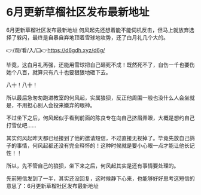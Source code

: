 # 6月更新草榴社区发布最新地址
6月更新草榴社区发布最新地址
何风起先还想着能不能伺机反击，但马上就放弃选择了躲闪，最终是自暴自弃地顶着雪球地攻势，还了白月礼几个大的。<br>

👉/观/看/入/口👉https://d6gdh.xyz/d6g/<br>

毕竟，这白月礼再强，还能用雪球把自己砸死不成！既然死不了，自伤一千也要伤她个八百，就算只有八十也要狠狠地砸下去。<br>

八十！八十！<br>

所以最后急匆匆跑进教室的何风起，实属狼狈，反正他周围一般也没什么人会坐就是，不用担心别人会投来嫌弃的眼神。<br>

不过坐下之后，何风起似乎看到前面的陈良专在向自己挤眉弄眼，大概是想约自己打雪仗吧……<br>

其实何风起昨天都已经接到了他的邀请短信，不过直接无视掉了。毕竟先放自己鸽子的事情，何风起都还没有完全释怀的！这种时候就是要小心眼一点才能让他长记性！！<br>

所以，先不管自己的狼狈，坐下来之后，何风起其实是还有事情要处理的。<br>

先前短信发到了一半，其实还没回复，这时候静下心来，也能够好好思考这短信的意思了：6月更新草榴社区发布最新地址<br>
